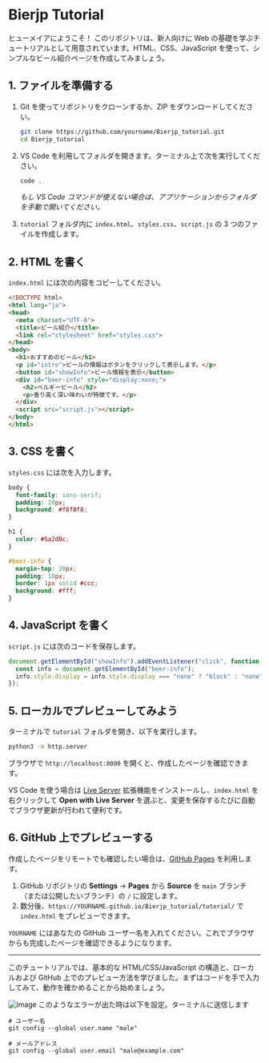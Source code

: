 # Bierjp Tutorial

ヒューメイアにようこそ！ このリポジトリは、新人向けに Web の基礎を学ぶチュートリアルとして用意されています。HTML、CSS、JavaScript を使って、シンプルなビール紹介ページを作成してみましょう。

## 1. ファイルを準備する

1. Git を使ってリポジトリをクローンするか、ZIP をダウンロードしてください。

   ```bash
   git clone https://github.com/yourname/Bierjp_tutorial.git
   cd Bierjp_tutorial
   ```

2. VS Code を利用してフォルダを開きます。ターミナル上で次を実行してください。

   ```bash
   code .
   ```

   *もし VS Code コマンドが使えない場合は、アプリケーションからフォルダを手動で開いてください。*

3. `tutorial` フォルダ内に `index.html`、`styles.css`、`script.js` の 3 つのファイルを作成します。

## 2. HTML を書く

`index.html` には次の内容をコピーしてください。

```html
<!DOCTYPE html>
<html lang="ja">
<head>
  <meta charset="UTF-8">
  <title>ビール紹介</title>
  <link rel="stylesheet" href="styles.css">
</head>
<body>
  <h1>おすすめのビール</h1>
  <p id="intro">ビールの情報はボタンをクリックして表示します。</p>
  <button id="showInfo">ビール情報を表示</button>
  <div id="beer-info" style="display:none;">
    <h2>ベルギービール</h2>
    <p>香り高く深い味わいが特徴です。</p>
  </div>
  <script src="script.js"></script>
</body>
</html>
```

## 3. CSS を書く

`styles.css` には次を入力します。

```css
body {
  font-family: sans-serif;
  padding: 20px;
  background: #f8f8f8;
}

h1 {
  color: #5a2d0c;
}

#beer-info {
  margin-top: 20px;
  padding: 10px;
  border: 1px solid #ccc;
  background: #fff;
}
```

## 4. JavaScript を書く

`script.js` には次のコードを保存します。

```javascript
document.getElementById("showInfo").addEventListener("click", function () {
  const info = document.getElementById("beer-info");
  info.style.display = info.style.display === "none" ? "block" : "none";
});
```

## 5. ローカルでプレビューしてみよう

ターミナルで `tutorial` フォルダを開き、以下を実行します。

```bash
python3 -m http.server
```

ブラウザで `http://localhost:8000` を開くと、作成したページを確認できます。

VS Code を使う場合は [Live Server](https://marketplace.visualstudio.com/items?itemName=ritwickdey.LiveServer) 拡張機能をインストールし、`index.html` を右クリックして **Open with Live Server** を選ぶと、変更を保存するたびに自動でブラウザ更新が行われて便利です。

## 6. GitHub 上でプレビューする

作成したページをリモートでも確認したい場合は、[GitHub Pages](https://docs.github.com/ja/pages/getting-started-with-github-pages) を利用します。

1. GitHub リポジトリの **Settings** → **Pages** から **Source** を `main` ブランチ（または公開したいブランチ）の `/` に設定します。
2. 数分後、`https://YOURNAME.github.io/Bierjp_tutorial/tutorial/` で `index.html` をプレビューできます。

`YOURNAME` にはあなたの GitHub ユーザー名を入れてください。これでブラウザからも完成したページを確認できるようになります。

---

このチュートリアルでは、基本的な HTML/CSS/JavaScript の構造と、ローカルおよび GitHub 上でのプレビュー方法を学びました。まずはコードを手で入力してみて、動作を確かめることから始めましょう。



![image](https://github.com/user-attachments/assets/14b10788-a413-45a2-a0ac-ebda381c7983)
このようなエラーが出た時は以下を設定。ターミナルに送信します
```
# ユーザー名
git config --global user.name "male"

# メールアドレス
git config --global user.email "male@example.com"
```


